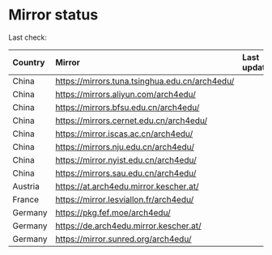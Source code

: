 <script src="./time.js"></script>
# Mirror status
Last check: <script type="text/javascript">localize(1702333062.0591612);</script>

|Country|Mirror|Last update|
|:------|:-----|:----------|
|China|https://mirrors.tuna.tsinghua.edu.cn/arch4edu/|<script type="text/javascript">localize(1702276466);</script>|
|China|https://mirrors.aliyun.com/arch4edu/|<script type="text/javascript">localize(1702276466);</script>|
|China|https://mirrors.bfsu.edu.cn/arch4edu/|<script type="text/javascript">localize(1702276466);</script>|
|China|https://mirrors.cernet.edu.cn/arch4edu/|<script type="text/javascript">localize(1702319565);</script>|
|China|https://mirror.iscas.ac.cn/arch4edu/|<script type="text/javascript">localize(1702276466);</script>|
|China|https://mirrors.nju.edu.cn/arch4edu/|<script type="text/javascript">localize(1702232965);</script>|
|China|https://mirror.nyist.edu.cn/arch4edu/|<script type="text/javascript">localize(1702319565);</script>|
|China|https://mirrors.sau.edu.cn/arch4edu/|<script type="text/javascript">localize(1702319565);</script>|
|Austria|https://at.arch4edu.mirror.kescher.at/|<script type="text/javascript">localize(1702319565);</script>|
|France|https://mirror.lesviallon.fr/arch4edu/|<script type="text/javascript">localize(1702276466);</script>|
|Germany|https://pkg.fef.moe/arch4edu/|<script type="text/javascript">localize(1702319565);</script>|
|Germany|https://de.arch4edu.mirror.kescher.at/|<script type="text/javascript">localize(1702319565);</script>|
|Germany|https://mirror.sunred.org/arch4edu/|<script type="text/javascript">localize(1702319565);</script>|

<script src="./tablefilter/tablefilter.js"></script>
<script src="./table.js"></script>